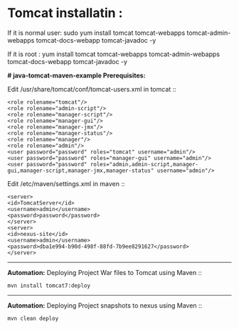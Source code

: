 # Tomcat installatin : 
If it is normal user:
sudo yum install tomcat tomcat-webapps tomcat-admin-webapps tomcat-docs-webapp tomcat-javadoc -y

If it is root :
yum install tomcat tomcat-webapps tomcat-admin-webapps tomcat-docs-webapp tomcat-javadoc -y

**# java-tomcat-maven-example
Prerequisites:**

Edit /usr/share/tomcat/conf/tomcat-users.xml in tomcat ::

	<role rolename="tomcat"/>
	<role rolename="admin-script"/>
	<role rolename="manager-script"/>
	<role rolename="manager-gui"/>
	<role rolename="manager-jmx"/>
	<role rolename="manager-status"/>
	<role rolename="manager"/>
	<role rolename="admin"/>
	<user password="password" roles="tomcat" username="admin"/>
	<user password="password" roles="manager-gui" username="admin"/>
	<user password="password" roles="admin,admin-script,manager-gui,manager-script,manager-jmx,manager-status" username="admin"/>

Edit /etc/maven/settings.xml in maven ::

	<server>
	<id>TomcatServer</id>
	<username>admin</username>
	<password>password</password>
	</server>
	<server>     
	<id>nexus-site</id>
	<username>admin</username>
	<password>dba1e994-b90d-498f-88fd-7b9ee8291627</password>
	</server>

---------------------------------
**Automation:**
Deploying Project War files to Tomcat using Maven ::

	mvn install tomcat7:deploy

--------------------------------
**Automation:**
Deploying Project snapshots to nexus using Maven ::

	mvn clean deploy
